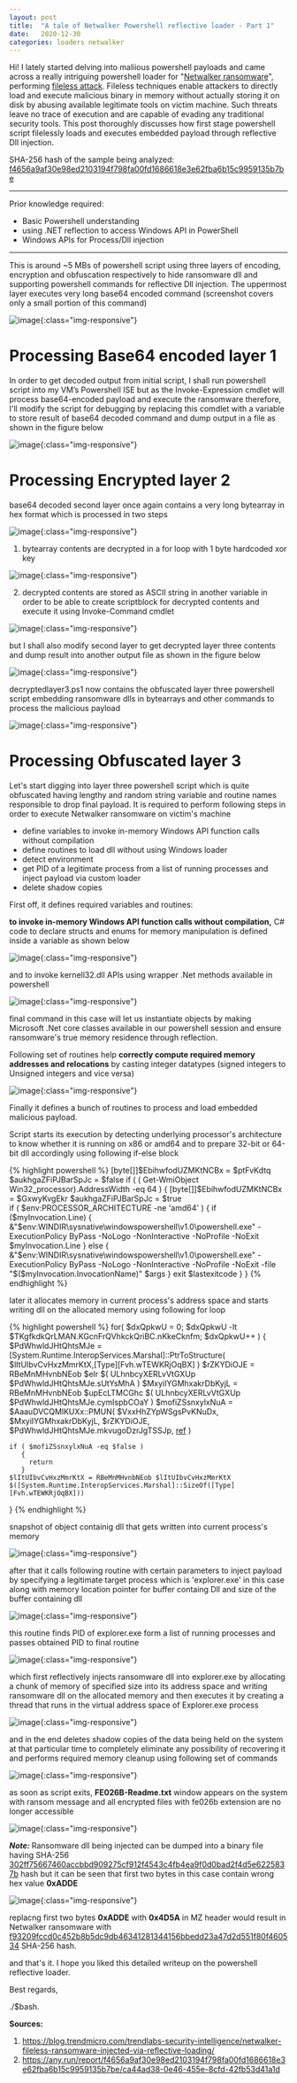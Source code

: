```yaml
---
layout: post
title:  "A tale of Netwalker Powershell reflective loader - Part 1"
date:   2020-12-30
categories: loaders netwalker
---
```


Hi! I lately started delving into maliious powershell payloads and came across a really intriguing powershell loader for "[Netwalker ransomware][netwalker-ransomware]", performing [fileless attack][fileless-attacks]. Fileless techniques enable attackers to directly load and execute malicious binary in memory without actually storing it on disk by abusing available legitimate tools on victim machine. Such threats leave no trace of execution and are capable of evading any traditional security tools. This post thoroughly discusses how first stage powershell script filelessly loads and executes embedded payload through reflective Dll injection.

SHA-256 hash of the sample being analyzed:  [f4656a9af30e98ed2103194f798fa00fd1686618e3e62fba6b15c9959135b7be][link-to-download-ps1-loader]

-----------------------------------------------------------------------------------------------------------------------------------
Prior knowledge required:

- Basic Powershell understanding
- using .NET reflection to access Windows API in PowerShell
- Windows APIs for Process/Dll injection
    
-----------------------------------------------------------------------------------------------------------------------------------


This is around ~5 MBs of powershell script using three layers of encoding, encryption and obfuscation respectively to hide ransomware dll and supporting powershell commands for reflective Dll injection. The uppermost layer executes very long base64 encoded command (screenshot covers only a small portion of this command)

![image](/assets/images/psloader/layer1.png){:class="img-responsive"}

<h1>Processing Base64 encoded layer 1</h1>

In order to get decoded output from initial script, I shall run powershell script into my VM’s Powershell ISE but as the Invoke-Expression cmdlet will process base64-encoded payload and execute the ransomware therefore, I'll modify the script for debugging by replacing this comdlet with a variable to store result of base64 decoded command and dump output in a file as shown in the figure below

![image](/assets/images/psloader/layer1processing.png){:class="img-responsive"}


<h1>Processing Encrypted layer 2</h1>

base64 decoded second layer once again contains a very long bytearray in hex format which is processed in two steps

![image](/assets/images/psloader/base64decoded_layer2.png){:class="img-responsive"}

1) bytearray contents are decrypted in a for loop with 1 byte hardcoded xor key

![image](/assets/images/psloader/layer2_xor.png){:class="img-responsive"}

2) decrypted contents are stored as ASCII string in another variable in order to be able to create scriptblock for decrypted contents and execute it using Invoke-Command cmdlet

![image](/assets/images/psloader/layer2_scriptblock.png){:class="img-responsive"}

but I shall also modify second layer to get decrypted layer three contents and dump result into another output file as shown in the figure below

![image](/assets/images/psloader/layer2processing.png){:class="img-responsive"}

decryptedlayer3.ps1 now contains the obfuscated layer three powershell script embedding ransomware dlls in bytearrays and other commands to process the malicious payload

![image](/assets/images/psloader/dlls.png){:class="img-responsive"}

<h1>Processing Obfuscated layer 3</h1>

Let's start digging into layer three powershell script which is quite obfuscated having lengthy and random string variable and routine names responsible to drop final payload. It is required to perform following steps in order to execute Netwalker ransomware on victim's machine


- define variables to invoke in-memory Windows API function calls without compilation
- define routines to load dll without using Windows loader
- detect environment
- get PID of a legitimate process from a list of running processes and inject payload via custom loader
- delete shadow copies

First off, it defines required variables and routines:

<b> to invoke in-memory Windows API function calls without compilation,</b> C# code to declare structs and enums for memory manipulation is defined inside a variable as shown below

![image](/assets/images/psloader/C#code.png){:class="img-responsive"}

and to invoke kernell32.dll APIs using wrapper .Net methods available in powershell

![image](/assets/images/psloader/DLLImports.png){:class="img-responsive"}

final command in this case will let us instantiate objects by making Microsoft .Net core classes available in our powershell session and ensure ransomware's true memory residence through reflection. 

Following set of routines help <b>correctly compute required memory addresses and relocations</b> by casting integer datatypes (signed integers to Unsigned integers and vice versa)

![image](/assets/images/psloader/conversions.png){:class="img-responsive"}

Finally it defines a bunch of routines to process and load embedded malicious payload.

Script starts its execution by detecting underlying processor's architecture to know whether it is running on x86 or amd64 and to prepare 32-bit or 64-bit dll accordingly using following if-else block 

{% highlight powershell %}
[byte[]]$EbihwfodUZMKtNCBx = $ptFvKdtq
$aukhgaZFiPJBarSpJc = $false
if ( ( Get-WmiObject Win32_processor).AddressWidth -eq 64 )
{
 [byte[]]$EbihwfodUZMKtNCBx = $GxwyKvgEkr
 $aukhgaZFiPJBarSpJc = $true    
 if ( $env:PROCESSOR_ARCHITECTURE -ne 'amd64' )
    {
      if ($myInvocation.Line) 
         {
            &"$env:WINDIR\sysnative\windowspowershell\v1.0\powershell.exe" -ExecutionPolicy ByPass -NoLogo -NonInteractive -NoProfile -NoExit $myInvocation.Line
         }
      else
         {
            &"$env:WINDIR\sysnative\windowspowershell\v1.0\powershell.exe" -ExecutionPolicy ByPass -NoLogo -NonInteractive -NoProfile -NoExit -file "$($myInvocation.InvocationName)" $args
         }
      exit $lastexitcode
    }
}
{% endhighlight %}

later it allocates memory in current process's address space and starts writing dll on the allocated memory using following for loop

{% highlight powershell %}
for( $dxQpkwU = 0; $dxQpkwU -lt $TKgfkdkQrLMAN.KGcnFrQVhkckQriBC.nKkeCknfm; $dxQpkwU++ )
{
    $PdWhwldJHtQhtsMJe = [System.Runtime.InteropServices.Marshal]::PtrToStructure( $lItUIbvCvHxzMmrKtX,[Type][Fvh.wTEWKRjOqBX] )
    $rZKYDiOJE  = RBeMnMHvnbNEob $eIr $( ULhnbcyXERLvVtGXUp $PdWhwldJHtQhtsMJe.sUtYsMhA )
    $MxyiIYGMhxakrDbKyjL = RBeMnMHvnbNEob $upEcLTMCGhc $( ULhnbcyXERLvVtGXUp $PdWhwldJHtQhtsMJe.cymIspbCOaY )
    $mofiZSsnxylxNuA = $AaauDVCQMlKUXx::PMUN( $VxxHhZYpWSgsPvKNuDx, $MxyiIYGMhxakrDbKyjL, $rZKYDiOJE, $PdWhwldJHtQhtsMJe.mkvugoDzrJgTSSJp, [ref]([UInt32]0 ) )
   
    if ( $mofiZSsnxylxNuA -eq $false )
       {
         return
       }
    $lItUIbvCvHxzMmrKtX = RBeMnMHvnbNEob $lItUIbvCvHxzMmrKtX $([System.Runtime.InteropServices.Marshal]::SizeOf([Type][Fvh.wTEWKRjOqBX]))
}
{% endhighlight %}

snapshot of object containig dll that gets written into current process's memory

![image](/assets/images/psloader/dll_struct.png){:class="img-responsive"}

after that it calls following routine with certain parameters to inject payload by specifying a legitimate target process which is 'explorer.exe' in this case along with memory location pointer for buffer containg Dll and size of the buffer containing dll

![image](/assets/images/psloader/call_explorer.png){:class="img-responsive"}

this routine finds PID of explorer.exe form a list of running processes and passes obtained PID to final routine

![image](/assets/images/psloader/get_explorer_pid.png){:class="img-responsive"}

which first reflectively injects ransomware dll into explorer.exe by allocating a chunk of memory of specified size into its address space and writing ransomware dll on the allocated memory and then executes it by creating a thread that runs in the virtual address space of Explorer.exe process

![image](/assets/images/psloader/inject.png){:class="img-responsive"}

and in the end deletes shadow copies of the data being held on the system at that particular time to completely eliminate any possibility of recovering it and performs required memory cleanup using following set of commands

![image](/assets/images/psloader/delete_shadowcopy.png){:class="img-responsive"}

as soon as script exits, <b>FE026B-Readme.txt</b> window appears on the system with ransom message and all encrypted files with fe026b extension are no longer accessible

![image](/assets/images/psloader/message.png){:class="img-responsive"}


<strong><em>Note: </em></strong>Ransomware dll being injected can be dumped into a binary file having SHA-256 [302ff75667460accbbd909275cf912f4543c4fb4ea9f0d0bad2f4d5e6225837b][md5-e17951ccd3f30ef2ecc7963628210a5e] hash but it can be seen that first two bytes in this case contain wrong hex value <b>0xADDE</b>

![image](/assets/images/psloader/dumped.png){:class="img-responsive"}

replacng first two bytes <b>0xADDE</b> with <b>0x4D5A</b> in MZ header would result in Netwalker ransomware with [f93209fccd0c452b8b5dc9db46341281344156bbedd23a47d2d551f80f460534][md5-f5c877335920f0ef040228e18b426d00] SHA-256 hash.

and that's it. I hope you liked this detailed writeup on the powershell reflective loader.

Best regards,

./$bash.

[link-to-download-ps1-loader]: https://bazaar.abuse.ch/download/f4656a9af30e98ed2103194f798fa00fd1686618e3e62fba6b15c9959135b7be/
[netwalker-ransomware]: https://labs.sentinelone.com/netwalker-ransomware-no-respite-no-english-required/
[fileless-attacks]: https://www.trendmicro.com/vinfo/us/security/news/cybercrime-and-digital-threats/security-101-how-fileless-attacks-work-and-persist-in-systems

[md5-e17951ccd3f30ef2ecc7963628210a5e]: https://www.virustotal.com/gui/file/302ff75667460accbbd909275cf912f4543c4fb4ea9f0d0bad2f4d5e6225837b/detection
[md5-f5c877335920f0ef040228e18b426d00]: https://www.virustotal.com/gui/file/f93209fccd0c452b8b5dc9db46341281344156bbedd23a47d2d551f80f460534/detection

<strong>Sources:</strong>
1. https://blog.trendmicro.com/trendlabs-security-intelligence/netwalker-fileless-ransomware-injected-via-reflective-loading/
2. https://any.run/report/f4656a9af30e98ed2103194f798fa00fd1686618e3e62fba6b15c9959135b7be/ca44ad38-0e46-455e-8cfd-42fb53d41a1d